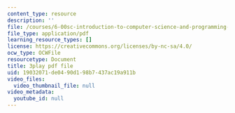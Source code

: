 ```yaml
---
content_type: resource
description: ''
file: /courses/6-00sc-introduction-to-computer-science-and-programming-spring-2011/19032071de0490d198b7437ac19a911b_5gt2WDBl8-0.pdf
file_type: application/pdf
learning_resource_types: []
license: https://creativecommons.org/licenses/by-nc-sa/4.0/
ocw_type: OCWFile
resourcetype: Document
title: 3play pdf file
uid: 19032071-de04-90d1-98b7-437ac19a911b
video_files:
  video_thumbnail_file: null
video_metadata:
  youtube_id: null
---
```

